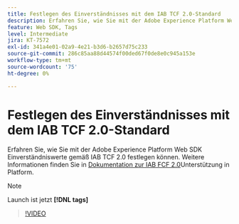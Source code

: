 ```yaml
---
title: Festlegen des Einverständnisses mit dem IAB TCF 2.0-Standard
description: Erfahren Sie, wie Sie mit der Adobe Experience Platform Web SDK Einverständniswerte gemäß IAB TCF 2.0 festlegen können.
feature: Web SDK, Tags
level: Intermediate
jira: KT-7572
exl-id: 341a4e01-02a9-4e21-b3d6-b2657d75c233
source-git-commit: 286c85aa88d44574f00ded67f0de8e0c945a153e
workflow-type: tm+mt
source-wordcount: '75'
ht-degree: 0%

---
```


# Festlegen des Einverständnisses mit dem IAB TCF 2.0-Standard

Erfahren Sie, wie Sie mit der Adobe Experience Platform Web SDK Einverständniswerte gemäß IAB TCF 2.0 festlegen können. Weitere Informationen finden Sie in [ Dokumentation zur IAB FCF 2.0](https://experienceleague.adobe.com/docs/experience-platform/landing/governance-privacy-security/consent/iab/overview.html?lang=de)Unterstützung in Platform.

>[!NOTE]
>
> Launch ist jetzt **[!DNL tags]**

>[!VIDEO](https://video.tv.adobe.com/v/332695/?learn=on&enablevpops)
